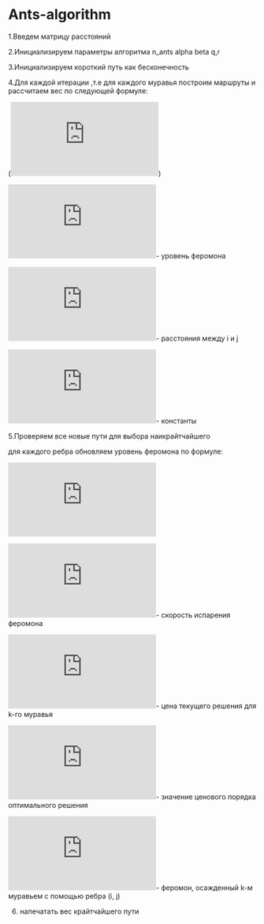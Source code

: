 # Ants-algorithm
1.Введем матрицу расстояний

2.Инициализируем параметры алгоритма n_ants alpha beta q,r

3.Инициализируем короткий путь как бесконечность

4.Для каждой итерации ,т.е для каждого муравья построим маршруты и рассчитаем вес по следующей формуле:

(![equation](https://latex.codecogs.com/gif.latex?P_%7Bij%7D%3D%5Cfrac%7B%5Ctau_%7Bij%7D%5E%7B%5Calpha%20%7D%28%5Cfrac%7B1%7D%7Bd_%7Bij%7D%7D%29%5E%7B%5Cbeta%20%7D%7D%7B%5Csum_%7Bj%5Cin%20allowed%20nodes%7D%5Ctau_%7Bij%7D%5E%7B%5Calpha%20%7D%28%5Cfrac%7B1%7D%7Bd_%7Bij%7D%7D%29%5E%7B%5Cbeta%20%7D%7D))

![equation](https://latex.codecogs.com/gif.latex?%5Ctau%20i%20j)- уровень феромона

![equation](https://latex.codecogs.com/gif.latex?d%20i%20j)- расстояния между i и j

![equation](https://latex.codecogs.com/gif.latex?%5Calpha%20%2C%5Cbeta)- константы

5.Проверяем все новые пути для выбора наикрайтчайшего 

  для каждого ребра обновляем уровень феромона по формуле:
  
 ![equation](https://latex.codecogs.com/gif.latex?%5Ctau%20_%7Bij%7D%28t&plus;1%29%3D%281-%5Crho%20%29%5Ctau%20_%7Bij%7D%28t%29&plus;%5Csum_%7Bk%5Cin%20colonyThatUsedEdge%28i%2Cj%29%7D%5Cfrac%7BQ%7D%7BL_%7Bk%7D%7D)
  
  ![equation](https://latex.codecogs.com/gif.latex?%5Crho)- скорость испарения феромона
  
  ![equation](https://latex.codecogs.com/gif.latex?L_%5Ek)- цена текущего решения для k-го муравья
  
  ![equation](https://latex.codecogs.com/gif.latex?Q)- значение ценового порядка оптимального решения
  
  ![equation](https://latex.codecogs.com/gif.latex?Q/L_%5Ek%28t%29)- феромон, осажденный k-м муравьем с помощью ребра (i, j)

6. напечатать вес крайтчайшего пути 
